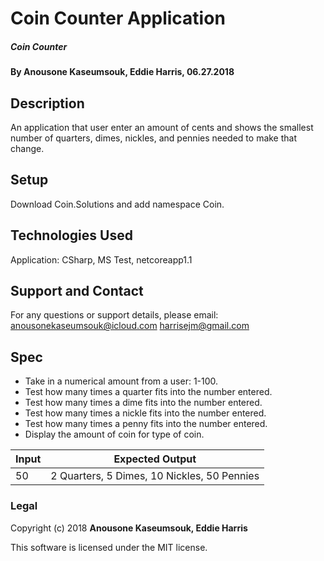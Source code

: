 # Coin Counter Application

##### Coin Counter

#### By Anousone Kaseumsouk, Eddie Harris, 06.27.2018

## Description

An application that user enter an amount of cents and shows the smallest number of quarters, dimes, nickles, and pennies needed to make that change.


## Setup

Download Coin.Solutions and add namespace Coin.

## Technologies Used

Application: CSharp, MS Test, netcoreapp1.1

## Support and Contact

For any questions or support details, please email:
anousonekaseumsouk@icloud.com
harrisejm@gmail.com

## Spec

* Take in a numerical amount from a user: 1-100.
* Test how many times a quarter fits into the number entered.
* Test how many times a dime fits into the number entered.
* Test how many times a nickle fits into the number entered.
* Test how many times a penny fits into the number entered.
* Display the amount of coin for type of coin.

| Input                                           | Expected Output                                |
| ----------------------------------------------- |----------------------------------------------- |
| 50                                            | 2 Quarters, 5 Dimes, 10 Nickles, 50 Pennies                                           |



### Legal

Copyright (c) 2018 **Anousone Kaseumsouk, Eddie Harris**

This software is licensed under the MIT license.
